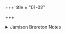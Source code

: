 +++
title = "01-02"

+++

<details><summary>Jamison Brereton Notes</summary>

On práti √juṣ see comm. ad IX.92.1.
</details>
